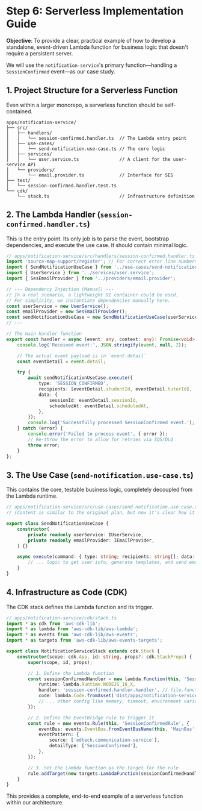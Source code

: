 # Step 6: Serverless Implementation Guide

**Objective**: To provide a clear, practical example of how to develop a standalone, event-driven Lambda function for business logic that doesn't require a persistent server.

We will use the `notification-service`'s primary function—handling a `SessionConfirmed` event—as our case study.

## 1. Project Structure for a Serverless Function

Even within a larger monorepo, a serverless function should be self-contained.

```
apps/notification-service/
├── src/
│   ├── handlers/
│   │   └── session-confirmed.handler.ts  // The Lambda entry point
│   ├── use-cases/
│   │   └── send-notification.use-case.ts // The core logic
│   ├── services/
│   │   └── user.service.ts               // A client for the user-service API
│   └── providers/
│       └── email.provider.ts             // Interface for SES
├── test/
│   └── session-confirmed.handler.test.ts
└── cdk/
    └── stack.ts                          // Infrastructure definition
```

## 2. The Lambda Handler (`session-confirmed.handler.ts`)

This is the entry point. Its only job is to parse the event, bootstrap dependencies, and execute the use case. It should contain minimal logic.

```typescript
// apps/notification-service/src/handlers/session-confirmed.handler.ts
import 'source-map-support/register'; // For correct error line numbers
import { SendNotificationUseCase } from '../use-cases/send-notification.use-case';
import { UserService } from '../services/user.service';
import { SesEmailProvider } from '../providers/email.provider';

// --- Dependency Injection (Manual) ---
// In a real scenario, a lightweight DI container could be used.
// For simplicity, we instantiate dependencies manually here.
const userService = new UserService();
const emailProvider = new SesEmailProvider();
const sendNotificationUseCase = new SendNotificationUseCase(userService, emailProvider);
// ---

// The main handler function
export const handler = async (event: any, context: any): Promise<void> => {
    console.log('Received event:', JSON.stringify(event, null, 2));

    // The actual event payload is in `event.detail`
    const eventDetail = event.detail;

    try {
        await sendNotificationUseCase.execute({
            type: 'SESSION_CONFIRMED',
            recipients: [eventDetail.studentId, eventDetail.tutorId],
            data: {
                sessionId: eventDetail.sessionId,
                scheduledAt: eventDetail.scheduledAt,
            },
        });
        console.log('Successfully processed SessionConfirmed event.');
    } catch (error) {
        console.error('Failed to process event', { error });
        // Re-throw the error to allow for retries via SQS/DLQ
        throw error;
    }
};
```

## 3. The Use Case (`send-notification.use-case.ts`)

This contains the core, testable business logic, completely decoupled from the Lambda runtime.

```typescript
// apps/notification-service/src/use-cases/send-notification.use-case.ts
// (Content is similar to the original plan, but now it's clear how it's instantiated and called)

export class SendNotificationUseCase {
    constructor(
        private readonly userService: IUserService,
        private readonly emailProvider: IEmailProvider,
    ) {}

    async execute(command: { type: string; recipients: string[]; data: any }): Promise<void> {
        // ... logic to get user info, generate templates, and send email ...
    }
}
```

## 4. Infrastructure as Code (CDK)

The CDK stack defines the Lambda function and its trigger.

```typescript
// apps/notification-service/cdk/stack.ts
import * as cdk from 'aws-cdk-lib';
import * as lambda from 'aws-cdk-lib/aws-lambda';
import * as events from 'aws-cdk-lib/aws-events';
import * as targets from 'aws-cdk-lib/aws-events-targets';

export class NotificationServiceStack extends cdk.Stack {
    constructor(scope: cdk.App, id: string, props?: cdk.StackProps) {
        super(scope, id, props);

        // 1. Define the Lambda function
        const sessionConfirmedHandler = new lambda.Function(this, 'SessionConfirmedHandler', {
            runtime: lambda.Runtime.NODEJS_18_X,
            handler: 'session-confirmed.handler.handler', // file.function
            code: lambda.Code.fromAsset('dist/apps/notification-service'), // Point to compiled JS
            // ... other config like memory, timeout, environment variables
        });

        // 2. Define the EventBridge rule to trigger it
        const rule = new events.Rule(this, 'SessionConfirmedRule', {
            eventBus: events.EventBus.fromEventBusName(this, 'MainBus', 'default'), // Use the shared bus
            eventPattern: {
                source: ['edtech.communication-service'],
                detailType: ['SessionConfirmed'],
            },
        });

        // 3. Set the Lambda function as the target for the rule
        rule.addTarget(new targets.LambdaFunction(sessionConfirmedHandler));
    }
}
```
This provides a complete, end-to-end example of a serverless function within our architecture.
